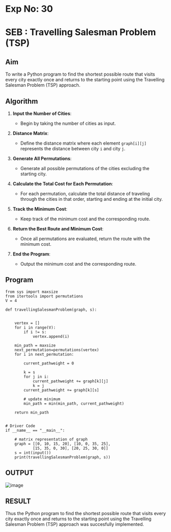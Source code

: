 # Exp No: 30
# SEB : Travelling Salesman Problem (TSP)

## Aim

To write a Python program to find the shortest possible route that visits every city exactly once and returns to the starting point using the Travelling Salesman Problem (TSP) approach.

## Algorithm

1. **Input the Number of Cities**:
   - Begin by taking the number of cities as input.
   
2. **Distance Matrix**:
   - Define the distance matrix where each element `graph[i][j]` represents the distance between city `i` and city `j`.

3. **Generate All Permutations**:
   - Generate all possible permutations of the cities excluding the starting city.
   
4. **Calculate the Total Cost for Each Permutation**:
   - For each permutation, calculate the total distance of traveling through the cities in that order, starting and ending at the initial city.
   
5. **Track the Minimum Cost**:
   - Keep track of the minimum cost and the corresponding route.

6. **Return the Best Route and Minimum Cost**:
   - Once all permutations are evaluated, return the route with the minimum cost.

7. **End the Program**:
   - Output the minimum cost and the corresponding route.

## Program
```
from sys import maxsize
from itertools import permutations
V = 4

def travellingSalesmanProblem(graph, s):


	vertex = []
	for i in range(V):
		if i != s:
			vertex.append(i)

	min_path = maxsize
	next_permutation=permutations(vertex)
	for i in next_permutation:

		current_pathweight = 0

		k = s
		for j in i:
			current_pathweight += graph[k][j]
			k = j
		current_pathweight += graph[k][s]

		# update minimum
		min_path = min(min_path, current_pathweight)
		
	return min_path


# Driver Code
if __name__ == "__main__":

	# matrix representation of graph
	graph = [[0, 10, 15, 20], [10, 0, 35, 25],
			[15, 35, 0, 30], [20, 25, 30, 0]]
	s = int(input())
	print(travellingSalesmanProblem(graph, s))

```

## OUTPUT

![image](https://github.com/user-attachments/assets/7dfaa4e1-689f-4310-b569-6b4100078653)

## RESULT

Thus the Python program to find the shortest possible route that visits every city exactly once and returns to the starting point using the Travelling Salesman Problem (TSP) approach was succesfully implemented.
